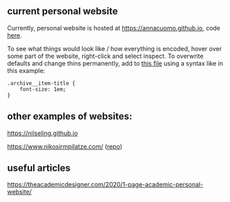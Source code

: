 ## current personal website

Currently, personal website is hosted at https://annacuomo.github.io, code [here](https://github.com/annacuomo/annacuomo.github.io).

To see what things would look like / how everything is encoded, hover over some part of the website, right-click and select inspect.
To overwrite defaults and change thins permanently, add to [this file](https://github.com/annacuomo/annacuomo.github.io/blob/main/assets/css/main.scss) using a syntax like in this example:

```
.archive__item-title {
    font-size: 1em;
}
```

## other examples of websites:

https://nilseling.github.io

https://www.nikosirmpilatze.com/ ([repo](https://github.com/niksirbi/MyWebsite))

## useful articles

https://theacademicdesigner.com/2020/1-page-academic-personal-website/
